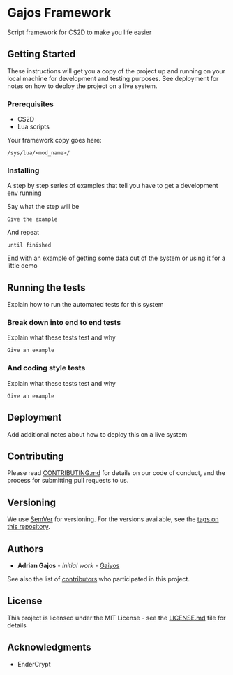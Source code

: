 # Gajos Framework

Script framework for CS2D to make you life easier

## Getting Started

These instructions will get you a copy of the project up and running on your local machine for development and testing purposes. See deployment for notes on how to deploy the project on a live system.

### Prerequisites

* CS2D
* Lua scripts

Your framework copy goes here:
```
/sys/lua/<mod_name>/
```

### Installing

A step by step series of examples that tell you have to get a development env running

Say what the step will be

```
Give the example
```

And repeat

```
until finished
```

End with an example of getting some data out of the system or using it for a little demo

## Running the tests

Explain how to run the automated tests for this system

### Break down into end to end tests

Explain what these tests test and why

```
Give an example
```

### And coding style tests

Explain what these tests test and why

```
Give an example
```

## Deployment

Add additional notes about how to deploy this on a live system

## Contributing

Please read [CONTRIBUTING.md](https://gist.github.com/PurpleBooth/b24679402957c63ec426) for details on our code of conduct, and the process for submitting pull requests to us.

## Versioning

We use [SemVer](http://semver.org/) for versioning. For the versions available, see the [tags on this repository](https://github.com/your/project/tags). 

## Authors

* **Adrian Gajos** - *Initial work* - [Gaiyos](http://unrealsoftware.de/profile.php?userid=18271)

See also the list of [contributors](https://github.com/gajosadrian/Gajos-Framework/contributors) who participated in this project.

## License

This project is licensed under the MIT License - see the [LICENSE.md](LICENSE.md) file for details

## Acknowledgments

* EnderCrypt
